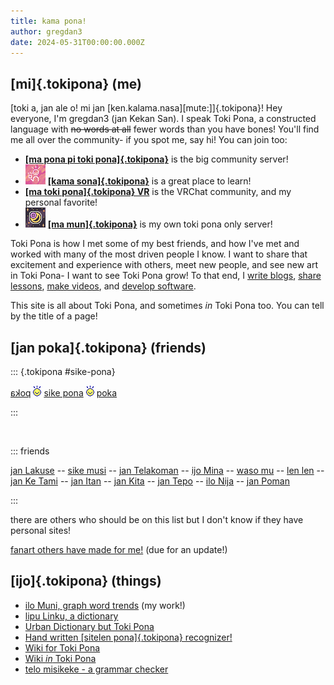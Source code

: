 ```yaml
---
title: kama pona!
author: gregdan3
date: 2024-05-31T00:00:00.000Z
---
```


## [mi]{.tokipona} (me)

[toki a, jan ale o! mi jan [ken.kalama.nasa][mute:]]{.tokipona}! Hey everyone, I'm gregdan3 (jan Kekan San).
I speak Toki Pona, a constructed language with ~~no words at all~~ fewer words than you have bones! You'll find me all over the community- if you spot me, say hi! You can join too:

- **[[ma pona pi toki pona]{.tokipona}](https://discord.gg/mapona)** is the big community server!
- <img src="./icons/kama-sona_s.png" class="icon" alt="server icon for kama sona" /> **[[kama sona]{.tokipona}](https://discord.gg/ChC6qtVsSE)** is a great place to learn!
- **[[ma toki pona]{.tokipona} VR](https://vrc.group/TOKI.9663)** is the VRChat community, and my personal favorite!
- <img src="./icons/ma-mun_s.png" class="icon" alt="server icon for ma mun" /> **[[ma mun]{.tokipona}](https://discord.gg/RPAGqVaJBa)** is my own toki pona only server!

Toki Pona is how I met some of my best friends, and how I've met and worked with many of the most driven people I know. I want to share that excitement and experience with others, meet new people, and see new art in Toki Pona- I want to see Toki Pona grow! To that end, I [write blogs](./lipu/), [share lessons](./sona/), [make videos](https://www.youtube.com/@gregdan3d), and [develop software](https://gregdan3.github.io/ilo-muni/).

This site is all about Toki Pona, and sometimes _in_ Toki Pona too. You can tell by the title of a page!

## [jan poka]{.tokipona} (friends)

<style>
#sike-pona { text-align: center; font-size: 1.5em; }
#sike-pona img {
vertical-align: bottom;
animation: sway .7s infinite forwards linear;
transform-origin: 50% 90%;
image-rendering: pixelated;
padding-left: 0.5em;
padding-right: 0.5em;
height: 1.2em;
}
@keyframes sway {
0% { transform: rotate(0deg); }
25% { transform: rotate(10deg); }
75% { transform: rotate(-10deg); }
100% { transform: rotate(0); }
}
</style>

::: {.tokipona #sike-pona}

<span style="display:inline-block;transform:scale(-1, 1)"> [poka](https://sike.pona.la/jan/jan%20Kekan%20San/prev.html) </span>
<img src="tokipona.png" alt="toki pona" />
[sike pona](https://sike.pona.la)
<img src="tokipona.png" alt="toki pona" />
[poka](https://sike.pona.la/jan/jan%20Kekan%20San/next.html)

:::

<br />

::: friends

[jan Lakuse](https://raacz.neocities.org/tokipona) --
[sike musi](https://datakinds.github.io/toki-pona/) --
[jan Telakoman](https://joelthomastr.github.io/tokipona/README_si) --
[ijo Mina](https://ap5.dev/tokipona) --
[waso mu](https://waso-mu.neocities.org/) --
[len len](https://len.la/seta) --
[jan Ke Tami](https://janketami.wordpress.com/) --
[jan Itan](https://etbcor.com/tp) --
[jan Kita](https://hecko.my.to/toki-pona/) --
[jan Tepo](https://tbodt.com/) --
[ilo Nija](https://nia.dog/) --
[jan Poman](https://bo-tie.neocities.org/)

:::

there are others who should be on this list but I don't know if they have personal sites!

[fanart others have made for me!](./fanart.md) (due for an update!)

## [ijo]{.tokipona} (things)

- [ilo Muni, graph word trends](https://gregdan3.github.io/ilo-muni/) (my work!)
- [lipu Linku, a dictionary](https://linku.la)
- [Urban Dictionary but Toki Pona](https://kijetesantakalu.com/)
- [Hand written [sitelen pona]{.tokipona} recognizer!](https://ilo-like.bucketfish.me/)
- [Wiki for Toki Pona](https://sona.pona.la/wiki/Main_Page)
- [Wiki _in_ Toki Pona](https://wikipesija.org/wiki/lipu_open)
- [telo misikeke - a grammar checker](https://telo-misikeke.gitlab.io/)
